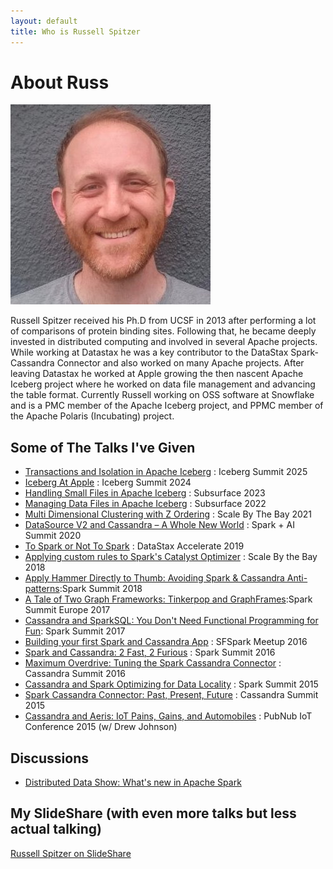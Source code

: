 ```yaml
---
layout: default
title: Who is Russell Spitzer
---
```


# About Russ

![A photograph of a handsome man](/images/HeadShot.jpg)

Russell Spitzer received his Ph.D from UCSF in 2013 after performing a lot of comparisons of protein binding sites. Following that, he became deeply invested in distributed computing and involved in several Apache projects. While working at Datastax he was a key contributor to the DataStax Spark-Cassandra Connector and also worked on many Apache projects. After leaving Datastax he worked at Apple growing the then nascent Apache Iceberg project where he worked on data file management and advancing the table format. Currently Russell working on OSS software at Snowflake and is a PMC member of the Apache Iceberg project, and PPMC member of the Apache Polaris (Incubating) project.

## Some of The Talks I've Given

* [Transactions and Isolation in Apache Iceberg](https://www.youtube.com/watch?v=zhxw3Rrslak&list=PLkifVhhWtccxMcqWlXXFvjJybisFF7ESh&index=61) : Iceberg Summit 2025
* [Iceberg At Apple](https://www.youtube.com/watch?v=kOsJ0cRV4YI) : Iceberg Summit 2024
* [Handling Small Files in Apache Iceberg](https://www.brighttalk.com/webcast/19545/592750?utm_source=brighttalk-portal&utm_medium=web&utm_content=series&utm_campaign=topic&channel_id=19545) : Subsurface 2023
* [Managing Data Files in Apache Iceberg](https://www.dremio.com/resources/webinars/managing-data-files-in-apache-iceberg/) : Subsurface 2022
* [Multi Dimensional Clustering with Z Ordering](https://www.youtube.com/watch?v=YLVkITvF6KU) : Scale By The Bay 2021
* [DataSource V2 and Cassandra – A Whole New World](https://www.databricks.com/session_na20/datasource-v2-and-cassandra-a-whole-new-world) : Spark + AI Summit 2020
* [To Spark or Not To Spark](https://www.youtube.com/watch?v=2dEUB9Sxqs8&list=PLm-EPIkBI3YpJbuKUGDlZVNHzT0umcBSl&index=76&t=0s) : DataStax Accelerate 2019
* [Applying custom rules to Spark's Catalyst Optimizer](https://www.youtube.com/watch?v=S98Flr4sxxc) : Scale By the Bay 2018
* [Apply Hammer Directly to Thumb: Avoiding Spark & Cassandra Anti-patterns](https://vimeo.com/274951821):Spark Summit 2018
* [A Tale of Two Graph Frameworks: Tinkerpop and GraphFrames](https://www.youtube.com/watch?v=DW09q18OHfc):Spark Summit Europe 2017
* [Cassandra and SparkSQL: You Don't Need Functional Programming for Fun](https://www.youtube.com/watch?v=_qo-0cqRSjU): Spark Summit 2017
* [Building your first Spark and Cassandra App](https://www.youtube.com/watch?v=g4RmAS9pZ2Q) : SFSpark Meetup 2016
* [Spark and Cassandra: 2 Fast, 2 Furious](https://www.youtube.com/watch?v=a84-UOGZiEg) : Spark Summit 2016
* [Maximum Overdrive: Tuning the Spark Cassandra Connector](https://www.youtube.com/watch?v=cKIHRD6kUOc) : Cassandra Summit 2016
* [Cassandra and Spark Optimizing for Data Locality](https://www.youtube.com/watch?v=ikCzILOpYvA) : Spark Summit 2015
* [Spark Cassandra Connector: Past, Present, Future](https://www.slideshare.net/RussellSpitzer/spark-cassandra-connector-past-present-and-future) : Cassandra Summit 2015
* [Cassandra and Aeris: IoT Pains, Gains, and Automobiles](https://vimeo.com/129910857) : PubNub IoT Conference 2015 (w/ Drew Johnson)

## Discussions

* [Distributed Data Show: What's new in Apache Spark](https://www.youtube.com/watch?v=VqGHincAm78)

## My SlideShare (with even more talks but less actual talking)

[Russell Spitzer on SlideShare](https://www.slideshare.net/RussellSpitzer)
